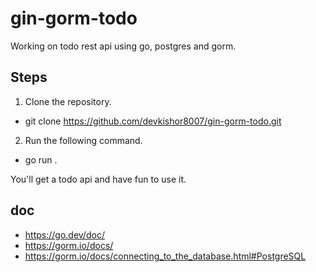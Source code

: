 # gin-gorm-todo
Working on todo rest api using go, postgres and gorm.

## Steps
1. Clone the repository.
- git clone https://github.com/devkishor8007/gin-gorm-todo.git

2. Run the following command.
- go run .

You'll get a todo api and have fun to use it.

## doc
- https://go.dev/doc/
- https://gorm.io/docs/
- https://gorm.io/docs/connecting_to_the_database.html#PostgreSQL

